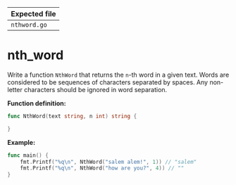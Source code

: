 | Expected file |
| ------------- |
| `nthword.go`  |

# nth_word

Write a function `NthWord` that returns the `n`-th word in a given text. Words are considered to be sequences of characters separated by spaces. Any non-letter characters should be ignored in word separation.

**Function definition:**

```go
func NthWord(text string, n int) string {

}
```

**Example:**

```go
func main() {
    fmt.Printf("%q\n", NthWord("salem alem!", 1)) // "salem"
    fmt.Printf("%q\n", NthWord("how are you?", 4)) // ""
}
```
